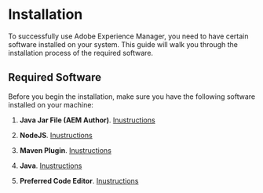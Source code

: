 # Installation

To successfully use Adobe Experience Manager, you need to have certain software installed on your system. This guide will walk you through the installation process of the required software.

## Required Software

Before you begin the installation, make sure you have the following software installed on your machine:

1. **Java Jar File (AEM Author)**. [Inustructions](./softwares/java-jar.md)

2. **NodeJS**. [Inustructions](./softwares/nodejs.md)

3. **Maven Plugin**. [Inustructions](./softwares/maven.md)

4. **Java**. [Inustructions](./softwares/java.md)

5. **Preferred Code Editor**. [Inustructions](./softwares/code-editor.md)

